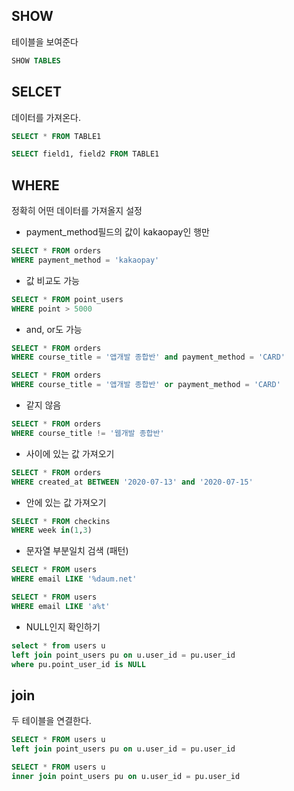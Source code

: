 ## SHOW

테이블을 보여준다

```sql
SHOW TABLES
```

## SELCET

데이터를 가져온다.

```sql
SELECT * FROM TABLE1
```

```sql
SELECT field1, field2 FROM TABLE1
```

## WHERE

정확히 어떤 데이터를 가져올지 설정

- payment_method필드의 값이 kakaopay인 행만


```sql
SELECT * FROM orders
WHERE payment_method = 'kakaopay' 
```

- 값 비교도 가능

```sql
SELECT * FROM point_users
WHERE point > 5000
```

- and, or도 가능

```sql
SELECT * FROM orders
WHERE course_title = '앱개발 종합반' and payment_method = 'CARD'
```

```sql
SELECT * FROM orders
WHERE course_title = '앱개발 종합반' or payment_method = 'CARD'
```

- 같지 않음

```sql
SELECT * FROM orders
WHERE course_title != '웹개발 종합반'
```

- 사이에 있는 값 가져오기

```sql
SELECT * FROM orders
WHERE created_at BETWEEN '2020-07-13' and '2020-07-15'
```

- 안에 있는 값 가져오기

```sql
SELECT * FROM checkins
WHERE week in(1,3)
```

- 문자열 부분일치 검색 (패턴)

```sql
SELECT * FROM users
WHERE email LIKE '%daum.net'
```

```sql
SELECT * FROM users
WHERE email LIKE 'a%t'
```

- NULL인지 확인하기

```sql
select * from users u
left join point_users pu on u.user_id = pu.user_id
where pu.point_user_id is NULL
```

## join

두 테이블을 연결한다.

```sql
SELECT * FROM users u
left join point_users pu on u.user_id = pu.user_id 
```

```sql
SELECT * FROM users u
inner join point_users pu on u.user_id = pu.user_id 
```